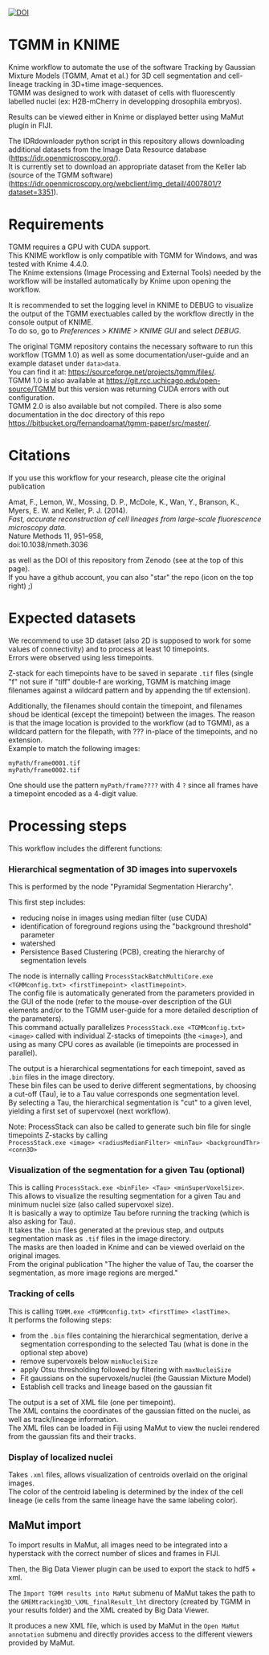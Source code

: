 [![DOI](https://zenodo.org/badge/DOI/10.5281/zenodo.5226948.svg)](https://doi.org/10.5281/zenodo.5226948)

# TGMM in KNIME

Knime workflow to automate the use of the software Tracking by Gaussian Mixture Models (TGMM, Amat et al.) for 3D cell segmentation and cell-lineage tracking in 3D+time image-sequences.  
TGMM was designed to work with dataset of cells with fluorescently labelled nuclei (ex: H2B-mCherry in developping drosophila embryos). 

Results can be viewed either in Knime or displayed better using MaMut plugin in FIJI.

The IDRdownloader python script in this repository allows downloading additional datasets from the Image Data Resource database (https://idr.openmicroscopy.org/).  
It is currently set to download an appropriate dataset from the Keller lab (source of the TGMM software) (https://idr.openmicroscopy.org/webclient/img_detail/4007801/?dataset=3351).

# Requirements  
TGMM requires a GPU with CUDA support.  
This KNIME workflow is only compatible with TGMM for Windows, and was tested with Knime 4.4.0.  
The Knime extensions (Image Processing and External Tools) needed by the workflow will be installed automatically by Knime upon opening the workflow.  

It is recommended to set the logging level in KNIME to DEBUG to visualize the output of the TGMM exectuables called by the workflow directly in the console output of KNIME.  
To do so, go to *Preferences > KNIME > KNIME GUI* and select *DEBUG*.  

The original TGMM repository contains the necessary software to run this workflow (TGMM 1.0) as well as some documentation/user-guide and an example dataset under `data>data`.  
You can find it at: https://sourceforge.net/projects/tgmm/files/.  
TGMM 1.0 is also available at https://git.rcc.uchicago.edu/open-source/TGMM but this version was returning CUDA errors with out configuration.  
TGMM 2.0 is also available but not compiled. 
There is also some documentation in the doc directory of this repo https://bitbucket.org/fernandoamat/tgmm-paper/src/master/.  

# Citations
If you use this workflow for your research, please cite the original publication 

Amat, F., Lemon, W., Mossing, D. P., McDole, K., Wan, Y., Branson, K., Myers, E. W. and Keller, P. J. (2014).  
*Fast, accurate reconstruction of cell lineages from large-scale fluorescence microscopy data.*  
Nature Methods 11, 951–958,  
doi:10.1038/nmeth.3036  

as well as the DOI of this repository from Zenodo (see at the top of this page).  
If you have a github account, you can also "star" the repo (icon on the top right) ;)

# Expected datasets

We recommend to use 3D dataset (also 2D is supposed to work for some values of connectivity) and to process at least 10 timepoints.  
Errors were observed using less timepoints.  

Z-stack for each timepoints have to be saved in separate `.tif` files (single "f" not sure if "tiff" double-f are working, TGMM is matching image filenames against a wildcard pattern and by appending the tif extension).  

Additionally, the filenames should contain the timepoint, and filenames shoud be identical (except the timepoint) between the images. 
The reason is that the image location is provided to the workflow (ad to TGMM), as a wildcard pattern for the filepath, with ??? in-place of the timepoints, and no extension.  
Example to match the following images: 
```
myPath/frame0001.tif
myPath/frame0002.tif
``` 
One should use the pattern
`myPath/frame????` with 4 `?` since all frames have a timepoint encoded as a 4-digit value.  

# Processing steps

This workflow includes the different functions:

### __Hierarchical segmentation of 3D images into supervoxels__  
This is performed by the node "Pyramidal Segmentation Hierarchy".  

This first step includes:
 - reducing noise in images using median filter (use CUDA)
 - identification of foreground regions using the "background threshold" parameter
 - watershed
 - Persistence Based Clustering (PCB), creating the hierarchy of segmentation levels

The node is internally calling `ProcessStackBatchMultiCore.exe <TGMMconfig.txt> <firstTimepoint> <lastTimepoint>`.   
The config file is automatically generated from the parameters provided in the GUI of the node (refer to the mouse-over description of the GUI elements and/or to the TGMM user-guide for a more detailed description of the parameters).    
This command actually parallelizes `ProcessStack.exe <TGMMconfig.txt> <image>` called with individual Z-stacks of timepoints (the `<image>`), and using as many CPU cores as available (ie timepoints are processed in parallel).   

The output is a hierarchical segmentations for each timepoint, saved as `.bin` files in the image directory.      
These bin files can be used to derive different segmentations, by choosing a cut-off (Tau), ie to a Tau value corresponds one segmentation level.     
By selecting a Tau, the hierarchical segmentation is "cut" to a given level, yielding a first set of supervoxel (next workflow).  

Note: ProcessStack can also be called to generate such bin file for single timepoints Z-stacks by calling  
`ProcessStack.exe <image> <radiusMedianFilter> <minTau> <backgroundThr> <conn3D>`

### __Visualization of the segmentation for a given Tau (optional)__  
This is calling `ProcessStack.exe <binFile> <Tau> <minSuperVoxelSize>`.  
This allows to visualize the resulting segmentation for a given Tau and minimum nuclei size (also called supervoxel size).  
It is basically a way to optimize Tau before running the tracking (which is also asking for Tau).  
It takes the `.bin` files generated at the previous step, and outputs segmentation mask as `.tif` files in the image directory.     
The masks are then loaded in Knime and can be viewed overlaid on the original images.   
From the original publication "The higher the value of Tau, the coarser the segmentation, as more image regions are merged."  

### __Tracking of cells__  
This is calling `TGMM.exe <TGMMconfig.txt> <firstTime> <lastTime>`.  
It performs the following steps:
- from the `.bin` files containing the hierarchical segmentation, derive a segmentation corresponding to the selected Tau (what is done in the optional step above)
- remove supervoxels below `minNucleiSize` 
- apply Otsu thresholding followed by filtering with `maxNucleiSize` 
- Fit gaussians on the supervoxels/nuclei (the Gaussian Mixture Model)
- Establish cell tracks and lineage based on the gaussian fit

The output is a set of XML file (one per timepoint).  
The XML contains the coordinates of the gaussian fitted on the nuclei, as well as track/lineage information.  
The XML files can be loaded in Fiji using MaMut to view the nuclei rendered from the gaussian fits and their tracks.  

### __Display of localized nuclei__  
Takes `.xml` files, allows visualization of centroids overlaid on the original images.  
The color of the centroid labeling is determined by the index of the cell lineage (ie cells from the same lineage have the same labeling color).  


## MaMut import

To import results in MaMut, all images need to be integrated into a hyperstack with the correct number of slices and frames in FIJI.

Then, the Big Data Viewer plugin can be used to export the stack to hdf5 + xml.

The `Import TGMM results into MaMut` submenu of MaMut takes the path to the `GMEMtracking3D_\XML_finalResult_lht` directory (created by TGMM in your results folder) and the XML created by Big Data Viewer.

It produces a new XML file, which is used by MaMut in the `Open MaMut annotation` submenu and directly provides access to the different viewers provided by MaMut.
